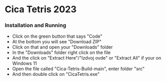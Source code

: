 # Cica Tetris 2023
### Installation and Running
- Click on the green button that says "Code"
- At the bottom you will see "Download ZIP"
- Click on that and open your "Downloads" folder
- In the "Downloads" folder right click on the file
- And the click on "Extract Here"/"Izdvoj ovde" or "Extract All" if your on Windows 11
- Open the file called "Cica-Tetris-Build-main", enter folder "src"
- And then double click on "CicaTetris.exe"
